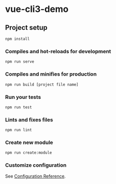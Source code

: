 # vue-cli3-demo

## Project setup
```
npm install
```

### Compiles and hot-reloads for development
```
npm run serve
```

### Compiles and minifies for production
```
npm run build [project file name]
```

### Run your tests
```
npm run test
```

### Lints and fixes files
```
npm run lint
```

### Create new module
```
npm run create:module
```

### Customize configuration
See [Configuration Reference](https://cli.vuejs.org/config/).
